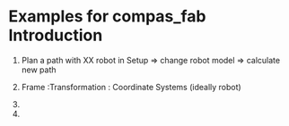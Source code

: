 # Examples for compas_fab Introduction


1. Plan a path with XX robot in Setup
=> change robot model
=> calculate new path

2. Frame :Transformation : Coordinate Systems
 (ideally robot)

3. 


4. 
